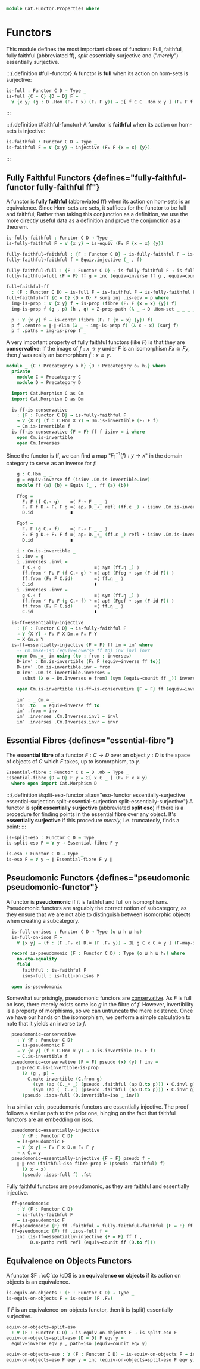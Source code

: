 <!--
```agda
open import Cat.Functor.Base
open import Cat.Prelude

import Cat.Reasoning
```
-->

```agda
module Cat.Functor.Properties where
```

<!--
```agda
private variable
  o h o₁ h₁ : Level
  C D : Precategory o h
open Precategory
open Functor
```
-->

# Functors

This module defines the most important clases of functors: Full,
faithful, fully faithful (abbreviated ff), _split_ essentially
surjective and ("_merely_") essentially surjective.

:::{.definition #full-functor}
A functor is **full** when its action on hom-sets is surjective:

```agda
is-full : Functor C D → Type _
is-full {C = C} {D = D} F =
  ∀ {x y} (g : D .Hom (F₀ F x) (F₀ F y)) → ∃[ f ∈ C .Hom x y ] (F₁ F f ≡ g)
```
:::

:::{.definition #faithful-functor}
A functor is **faithful** when its action on hom-sets is injective:

```agda
is-faithful : Functor C D → Type _
is-faithful F = ∀ {x y} → injective (F₁ F {x = x} {y})
```
:::

<!--
```agda
module _ {C : Precategory o h} {D : Precategory o₁ h₁} where
  private module _ where
    module C = Cat.Reasoning C
    module D = Cat.Reasoning D
    open Cat.Reasoning using (_≅_ ; Inverses)
    open _≅_ public
    open Inverses public

  faithful→iso-fibre-prop
    : ∀ (F : Functor C D)
    → is-faithful F
    → ∀ {x y} → (f : F₀ F x D.≅ F₀ F y)
    → is-prop (Σ[ g ∈ x C.≅ y ] (F-map-iso F g ≡ f))
  faithful→iso-fibre-prop F faithful f (g , p) (g' , q) =
    Σ-prop-path (λ _ → D.≅-is-set _ _) $
    C.≅-pathp refl refl (faithful (ap D.to (p ∙ sym q)))
```
-->

## Fully Faithful Functors {defines="fully-faithful-functor fully-faithful ff"}

A functor is **fully faithful** (abbreviated **ff**) when its action on
hom-sets is an equivalence. Since Hom-sets are sets, it suffices for the
functor to be full and faithful; Rather than taking this conjunction as
a definition, we use the more directly useful data as a definition and
prove the conjunction as a theorem.

```agda
is-fully-faithful : Functor C D → Type _
is-fully-faithful F = ∀ {x y} → is-equiv (F₁ F {x = x} {y})

fully-faithful→faithful : {F : Functor C D} → is-fully-faithful F → is-faithful F
fully-faithful→faithful f = Equiv.injective (_ , f)

fully-faithful→full : {F : Functor C D} → is-fully-faithful F → is-full F
fully-faithful→full {F = F} ff g = inc (equiv→inverse ff g , equiv→counit ff g)

full+faithful→ff
  : (F : Functor C D) → is-full F → is-faithful F → is-fully-faithful F
full+faithful→ff {C = C} {D = D} F surj inj .is-eqv = p where
  img-is-prop : ∀ {x y} f → is-prop (fibre (F₁ F {x = x} {y}) f)
  img-is-prop f (g , p) (h , q) = Σ-prop-path (λ _ → D .Hom-set _ _ _ _) (inj (p ∙ sym q))

  p : ∀ {x y} f → is-contr (fibre (F₁ F {x = x} {y}) f)
  p f .centre = ∥-∥-elim (λ _ → img-is-prop f) (λ x → x) (surj f)
  p f .paths = img-is-prop f _
```

A very important property of fully faithful functors (like $F$) is that
they are **conservative**: If the image of $f : x \to y$ under $F$ is an
isomorphism $Fx \cong Fy$, then $f$ was really an isomorphism $f : x
\cong y$.

```agda
module _ {C : Precategory o h} {D : Precategory o₁ h₁} where
  private
    module C = Precategory C
    module D = Precategory D

  import Cat.Morphism C as Cm
  import Cat.Morphism D as Dm

  is-ff→is-conservative
    : {F : Functor C D} → is-fully-faithful F
    → ∀ {X Y} (f : C.Hom X Y) → Dm.is-invertible (F₁ F f)
    → Cm.is-invertible f
  is-ff→is-conservative {F = F} ff f isinv = i where
    open Cm.is-invertible
    open Cm.Inverses
```

Since the functor is ff, we can find a map "$F_1^{-1}(f) : y \to x$" in
the domain category to serve as an inverse for $f$:

```agda
    g : C.Hom _ _
    g = equiv→inverse ff (isinv .Dm.is-invertible.inv)
    module ff {a} {b} = Equiv (_ , ff {a} {b})

    Ffog =
      F₁ F (f C.∘ g)    ≡⟨ F-∘ F _ _ ⟩
      F₁ F f D.∘ F₁ F g ≡⟨ ap₂ D._∘_ refl (ff.ε _) ∙ isinv .Dm.is-invertible.invl ⟩
      D.id              ∎

    Fgof =
      F₁ F (g C.∘ f)    ≡⟨ F-∘ F _ _ ⟩
      F₁ F g D.∘ F₁ F f ≡⟨ ap₂ D._∘_ (ff.ε _) refl ∙ isinv .Dm.is-invertible.invr ⟩
      D.id              ∎

    i : Cm.is-invertible _
    i .inv = g
    i .inverses .invl =
      f C.∘ g                    ≡⟨ sym (ff.η _) ⟩
      ff.from ⌜ F₁ F (f C.∘ g) ⌝ ≡⟨ ap! (Ffog ∙ sym (F-id F)) ⟩
      ff.from (F₁ F C.id)        ≡⟨ ff.η _ ⟩
      C.id                       ∎
    i .inverses .invr =
      g C.∘ f                    ≡⟨ sym (ff.η _) ⟩
      ff.from ⌜ F₁ F (g C.∘ f) ⌝ ≡⟨ ap! (Fgof ∙ sym (F-id F)) ⟩
      ff.from (F₁ F C.id)        ≡⟨ ff.η _ ⟩
      C.id                       ∎

  is-ff→essentially-injective
    : {F : Functor C D} → is-fully-faithful F
    → ∀ {X Y} → F₀ F X Dm.≅ F₀ F Y
    → X Cm.≅ Y
  is-ff→essentially-injective {F = F} ff im = im′ where
    -- Cm.make-iso (equiv→inverse ff to) inv invl invr
    open Dm._≅_ im using (to ; from ; inverses)
    D-inv′ : Dm.is-invertible (F₁ F (equiv→inverse ff to))
    D-inv′ .Dm.is-invertible.inv = from
    D-inv′ .Dm.is-invertible.inverses =
      subst (λ e → Dm.Inverses e from) (sym (equiv→counit ff _)) inverses

    open Cm.is-invertible (is-ff→is-conservative {F = F} ff (equiv→inverse ff to) D-inv′)

    im′ : _ Cm.≅ _
    im′ .to   = equiv→inverse ff to
    im′ .from = inv
    im′ .inverses .Cm.Inverses.invl = invl
    im′ .inverses .Cm.Inverses.invr = invr
```

## Essential Fibres {defines="essential-fibre"}

The **essential fibre** of a functor $F : C \to D$ over an object $y :
D$ is the space of objects of $C$ which $F$ takes, up to isomorphism, to
$y$.

```agda
Essential-fibre : Functor C D → D .Ob → Type _
Essential-fibre {D = D} F y = Σ[ x ∈ _ ] (F₀ F x ≅ y)
  where open import Cat.Morphism D
```

:::{.definition #split-eso-functor alias="eso-functor essentially-surjective essential-surjection split-essential-surjection split-essentially-surjective"}
A functor is **split essentially surjective** (abbreviated **split
eso**) if there is a procedure for finding points in the essential fibre
over any object. It's **essentially surjective** if this procedure
_merely_, i.e. truncatedly, finds a point:
:::

```agda
is-split-eso : Functor C D → Type _
is-split-eso F = ∀ y → Essential-fibre F y

is-eso : Functor C D → Type _
is-eso F = ∀ y → ∥ Essential-fibre F y ∥
```

<!--
```agda
module _ {C : Precategory o h} {D : Precategory o₁ h₁} where
  import Cat.Reasoning C as C
  import Cat.Reasoning D as D
  private module _ where
    open import Cat.Reasoning using (_≅_ ; Inverses)
    open _≅_ public
    open Inverses public

  is-ff→F-map-iso-is-equiv
    : {F : Functor C D} → is-fully-faithful F
    → ∀ {X Y} → is-equiv (F-map-iso {x = X} {Y} F)
  is-ff→F-map-iso-is-equiv {F = F} ff = is-iso→is-equiv isom where
    isom : is-iso _
    isom .is-iso.inv    = is-ff→essentially-injective {F = F} ff
    isom .is-iso.rinv x = D.≅-pathp refl refl (equiv→counit ff _)
    isom .is-iso.linv x = C.≅-pathp refl refl (equiv→unit ff _)
```
-->

## Pseudomonic Functors {defines="pseudomonic pseudomonic-functor"}

A functor is **pseudomonic** if it is faithful and full on isomorphisms.
Pseudomonic functors are arguably the correct notion of subcategory, as
they ensure that we are not able to distinguish between isomorphic objects
when creating a subcategory.

<!--
```agda
module _ {C : Precategory o h} {D : Precategory o₁ h₁} where
  import Cat.Reasoning C as C
  import Cat.Reasoning D as D
```
-->

```agda
  is-full-on-isos : Functor C D → Type (o ⊔ h ⊔ h₁)
  is-full-on-isos F =
    ∀ {x y} → (f : (F .F₀ x) D.≅ (F .F₀ y)) → ∃[ g ∈ x C.≅ y ] (F-map-iso F g ≡ f)

  record is-pseudomonic (F : Functor C D) : Type (o ⊔ h ⊔ h₁) where
    no-eta-equality
    field
      faithful : is-faithful F
      isos-full : is-full-on-isos F

  open is-pseudomonic
```

Somewhat surprisingly, pseudomonic functors are [conservative].
As $F$ is full on isos, there merely exists some iso $g$ in the fibre
of $f$. However, invertibility is a property of morphisms, so we can
untruncate the mere existence. Once we have our hands on the isomorphism,
we perform a simple calculation to note that it yields an inverse to $f$.

[conservative]: Cat.Functor.Conservative.html

```agda
  pseudomonic→conservative
    : ∀ {F : Functor C D}
    → is-pseudomonic F
    → ∀ {x y} (f : C.Hom x y) → D.is-invertible (F₁ F f)
    → C.is-invertible f
  pseudomonic→conservative {F = F} pseudo {x} {y} f inv =
    ∥-∥-rec C.is-invertible-is-prop
      (λ (g , p) →
        C.make-invertible (C.from g)
          (sym (ap (C._∘ _) (pseudo .faithful (ap D.to p))) ∙ C.invl g)
          (sym (ap (_ C.∘_) (pseudo .faithful (ap D.to p))) ∙ C.invr g))
      (pseudo .isos-full (D.invertible→iso _ inv))
```

In a similar vein, pseudomonic functors are essentially injective.
The proof follows a similar path to the prior one, hinging on the
fact that faithful functors are an embedding on isos.

```agda
  pseudomonic→essentially-injective
    : ∀ {F : Functor C D}
    → is-pseudomonic F
    → ∀ {x y} → F₀ F x D.≅ F₀ F y
    → x C.≅ y
  pseudomonic→essentially-injective {F = F} pseudo f =
    ∥-∥-rec (faithful→iso-fibre-prop F (pseudo .faithful) f)
      (λ x → x)
      (pseudo .isos-full f) .fst
```

Fully faithful functors are pseudomonic, as they are faithful and
essentially injective.

```agda
  ff→pseudomonic
    : ∀ {F : Functor C D}
    → is-fully-faithful F
    → is-pseudomonic F
  ff→pseudomonic {F} ff .faithful = fully-faithful→faithful {F = F} ff
  ff→pseudomonic {F} ff .isos-full f =
    inc (is-ff→essentially-injective {F = F} ff f ,
         D.≅-pathp refl refl (equiv→counit ff (D.to f)))
```

## Equivalence on Objects Functors

A functor $F : \cC \to \cD$ is an **equivalence on objects** if its action
on objects is an equivalence.

```agda
is-equiv-on-objects : (F : Functor C D) → Type _
is-equiv-on-objects F = is-equiv (F .F₀)
```

If $F$ is an equivalence-on-objects functor, then it is (split)
essentially surjective.

```agda
equiv-on-objects→split-eso
  : ∀ (F : Functor C D) → is-equiv-on-objects F → is-split-eso F
equiv-on-objects→split-eso {D = D} F eqv y =
  equiv→inverse eqv y , path→iso (equiv→counit eqv y)

equiv-on-objects→eso : ∀ (F : Functor C D) → is-equiv-on-objects F → is-eso F
equiv-on-objects→eso F eqv y = inc (equiv-on-objects→split-eso F eqv y)
```
